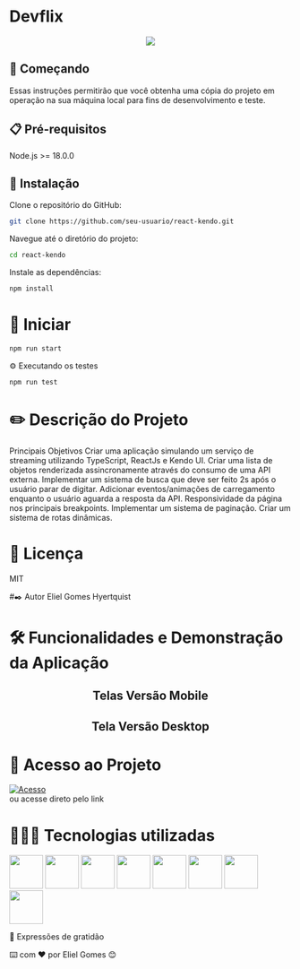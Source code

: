 # Devflix

<p align='center'>
  <img src='https://user-images.githubusercontent.com/108281436/205342374-909c139e-cead-4b95-bd29-4e6979e44821.png'/>
</p>

## 📌 Começando

Essas instruções permitirão que você obtenha uma cópia do projeto em operação na sua máquina local para fins de desenvolvimento e teste.

## 📋 Pré-requisitos

Node.js >= 18.0.0

## 🔧 Instalação

Clone o repositório do GitHub:

```bash
git clone https://github.com/seu-usuario/react-kendo.git
```

Navegue até o diretório do projeto:

```bash
cd react-kendo
```

Instale as dependências:

```bash
npm install
```

# 🚀 Iniciar

```bash
npm run start
```

⚙️ Executando os testes

```bash
npm run test
```

# ✏️ Descrição do Projeto

Principais Objetivos
Criar uma aplicação simulando um serviço de streaming utilizando TypeScript, ReactJs e Kendo UI.
Criar uma lista de objetos renderizada assincronamente através do consumo de uma API externa.
Implementar um sistema de busca que deve ser feito 2s após o usuário parar de digitar.
Adicionar eventos/animações de carregamento enquanto o usuário aguarda a resposta da API.
Responsividade da página nos principais breakpoints.
Implementar um sistema de paginação.
Criar um sistema de rotas dinâmicas.

# 📄 Licença

MIT

#✒️ Autor
Eliel Gomes Hyertquist

# 🛠️ Funcionalidades e Demonstração da Aplicação

<h2 align="center">
  Telas Versão Mobile
</h2>

<h2 align="center">
  Tela Versão Desktop
</h2>

# 🔑 Acesso ao Projeto

[![Acesso](https://user-images.githubusercontent.com/108281436/192802838-0c7abeda-f41a-4c34-86c7-ead30e2b223c.png)](#) <br>
ou acesse direto pelo link

# 👨🏻‍💻 Tecnologias utilizadas

<div align='start'>

<img width=60 heigth=60 src="https://cdn.jsdelivr.net/gh/devicons/devicon/icons/react/react-original.svg"  />

<img width=60 heigth=60 src="https://cdn.jsdelivr.net/gh/devicons/devicon/icons/typescript/typescript-original.svg"  />

<img width=60 heigth=60 src="https://cdn.jsdelivr.net/gh/devicons/devicon/icons/git/git-original.svg" />

<img width=60 heigth=60 src="https://cdn.jsdelivr.net/gh/devicons/devicon/icons/github/github-original.svg" />

<img width=60 heigth=60 src="https://cdn.jsdelivr.net/gh/devicons/devicon/icons/photoshop/photoshop-plain.svg" />

<img width=60 heigth=60 src="https://cdn.jsdelivr.net/gh/devicons/devicon/icons/figma/figma-original.svg" />

<img width=60 heigth=60 src="https://cdn.jsdelivr.net/gh/devicons/devicon/icons/visualstudio/visualstudio-plain.svg" />

<img width=60 heigth=60 src="https://cdn.jsdelivr.net/gh/devicons/devicon/icons/windows8/windows8-original.svg" />

</div>

🎁 Expressões de gratidão


⌨️ com ❤️ por Eliel Gomes 😊
